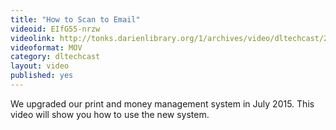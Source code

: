 ```yaml
---
title: "How to Scan to Email"
videoid: EIfG55-nrzw
videolink: http://tonks.darienlibrary.org/1/archives/video/dltechcast/201507_EnvisionWare_send_emails.mov
videoformat: MOV
category: dltechcast
layout: video
published: yes
---
```


We upgraded our print and money management system in July 2015. This video will show you how to use the new system.